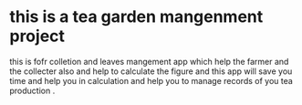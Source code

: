 <h1>this is a tea garden mangenment project</h1>
this is fofr colletion and leaves mangement app which help the farmer and the collecter also and help to calculate the figure and this app will save you time and help you in calculation and help you to manage records of you tea production .
